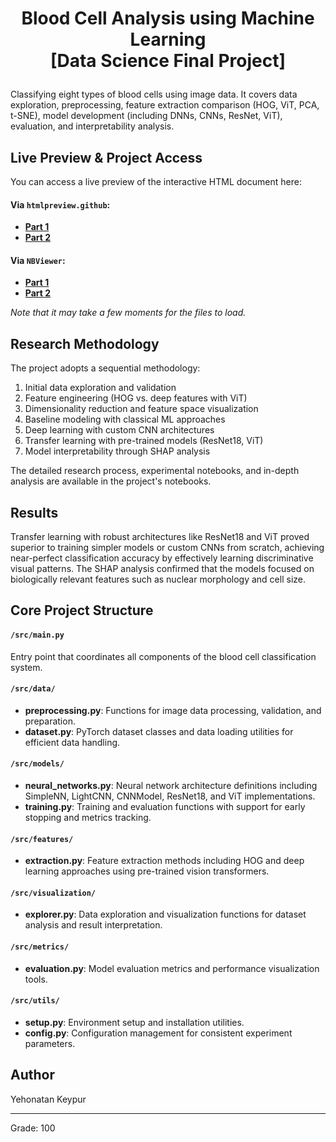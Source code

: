 # <p align="center"> Blood Cell Analysis using Machine Learning <br> [Data Science Final Project] </p>

Classifying eight types of blood cells using image data. It covers data exploration, preprocessing, feature extraction comparison (HOG, ViT, PCA, t-SNE), model development (including DNNs, CNNs, ResNet, ViT), evaluation, and interpretability analysis.

## Live Preview & Project Access

You can access a live preview of the interactive HTML document here:

#### Via `htmlpreview.github`:

* **[Part 1](https://htmlpreview.github.io/?https://raw.githubusercontent.com/yehonatanke/Blood-Cell-Analysis-using-Machine-Learning/main/[Final_Version]_Blood_Cells_ML[Part_1].html)**
* **[Part 2](https://htmlpreview.github.io/?https://raw.githubusercontent.com/yehonatanke/Blood-Cell-Analysis-using-Machine-Learning/main/[Final_Version]_Blood_Cells_ML[Part_2].html)**

#### Via `NBViewer`:

* **[Part 1](https://nbviewer.org/github/yehonatanke/Blood-Cell-Analysis-using-Machine-Learning/blob/main/%5BFinal_Version%5D_Blood_Cells_ML%5BPart_1%5D.html)**
* **[Part 2](https://nbviewer.org/github/yehonatanke/Blood-Cell-Analysis-using-Machine-Learning/blob/main/[Final_Version]_Blood_Cells_ML[Part_2].html)**

*Note that it may take a few moments for the files to load.*

## Research Methodology
The project adopts a sequential methodology:
1. Initial data exploration and validation
2. Feature engineering (HOG vs. deep features with ViT)
3. Dimensionality reduction and feature space visualization
4. Baseline modeling with classical ML approaches
5. Deep learning with custom CNN architectures
6. Transfer learning with pre-trained models (ResNet18, ViT)
7. Model interpretability through SHAP analysis

The detailed research process, experimental notebooks, and in-depth analysis are available in the project's notebooks.

## Results
Transfer learning with robust architectures like ResNet18 and ViT proved superior to training simpler models or custom CNNs from scratch, achieving near-perfect classification accuracy by effectively learning discriminative visual patterns. The SHAP analysis confirmed that the models focused on biologically relevant features such as nuclear morphology and cell size.

## Core Project Structure

#### `/src/main.py`
Entry point that coordinates all components of the blood cell classification system.

#### `/src/data/`
- **preprocessing.py**: Functions for image data processing, validation, and preparation.
- **dataset.py**: PyTorch dataset classes and data loading utilities for efficient data handling.

#### `/src/models/`
- **neural_networks.py**: Neural network architecture definitions including SimpleNN, LightCNN, CNNModel, ResNet18, and ViT implementations.
- **training.py**: Training and evaluation functions with support for early stopping and metrics tracking.

#### `/src/features/`
- **extraction.py**: Feature extraction methods including HOG and deep learning approaches using pre-trained vision transformers.

#### `/src/visualization/`
- **explorer.py**: Data exploration and visualization functions for dataset analysis and result interpretation.

#### `/src/metrics/`
- **evaluation.py**: Model evaluation metrics and performance visualization tools.

#### `/src/utils/`
- **setup.py**: Environment setup and installation utilities.
- **config.py**: Configuration management for consistent experiment parameters.

## Author 

Yehonatan Keypur

---

Grade: 100
